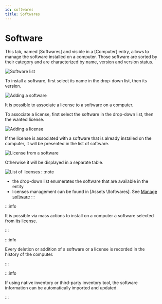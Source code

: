 ```yaml
---
id: softwares
title: Softwares
---
```


# Software

This tab, named [Softwares] and visible in a
[Computer] entry, allows to manage the software installed on
a computer. Those software are sorted by their category and are
characterized by name, version and version status.

![Software list](/modules/assets/images/softwares_list.png)

To install a software, first select its name in the drop-down list, then
its version.

![Adding a software](/modules/assets/images/softwares_add.png)

It is possible to associate a license to a software on a computer.

To associate a license, first select the software in the drop-down list,
then the wanted license.

![Adding a license](/modules/assets/images/softwares_licence_add.png)

If the license is associated with a software that is already installed
on the computer, it will be presented in the list of software.

![License from a software](/modules/assets/images/softwares_licence.png)

Otherwise it will be displayed in a separate table.

![List of licenses](/modules/assets/images/softwares_licence_list.png)
:::note

- the drop-down list enumerates the software that are available in the
  entity
- licenses management can be found in [Assets \Softwares].
  See [Manage software](../softwares)
:::

:::info

It is possible via mass actions to install on a computer a software
selected from its license.

:::

:::info

Every deletion or addition of a software or a license is recorded in
the history of the computer.

:::

:::info

If using native inventory or third-party inventory tool, the software
information can be automatically imported and updated.

:::
